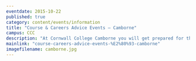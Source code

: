 ```yaml
---
eventdate: 2015-10-22
published: true
category: content/events/information
title: "Course & Careers Advice Events – Camborne"
campus: CCC
description: "At Cornwall College Camborne you will get prepared for the career you want. ..."
mainlink: "course-careers-advice-events-%E2%80%93-camborne"
imagefilename: camborne.jpg
---
```

